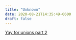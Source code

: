 ```yaml
---
title: "Unknown"
date: 2020-08-21T14:35:49-0600
draft: false
---
```


[Yay for unions part 2](https://twitter.com/UNITEHERE17/status/1296536631583727616)
